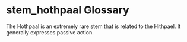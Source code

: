 # stem_hothpaal Glossary
The Hothpaal is an extremely rare stem that is related to the Hithpael. It generally expresses passive action.
